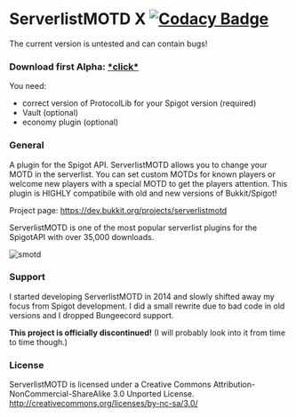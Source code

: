 # ServerlistMOTD X [![Codacy Badge](https://api.codacy.com/project/badge/Grade/e08cf8573e2142d0b127e16e2b5c3d08)](https://www.codacy.com/app/strumswell/ServerlistMOTD-X?utm_source=github.com&amp;utm_medium=referral&amp;utm_content=strumswell/ServerlistMOTD-X&amp;utm_campaign=Badge_Grade)

The current version is untested and can contain bugs!
### Download first Alpha: [\*click*](https://github.com/strumswell/ServerlistMOTD-X/releases/download/alpha1/ServerlistMOTD.jar)
You need:
- correct version of ProtocolLib for your Spigot version (required)
- Vault (optional)
- economy plugin (optional)

### General 

A plugin for the Spigot API. ServerlistMOTD allows you to change your MOTD in the serverlist. You can set custom MOTDs for known players or welcome new players with a special MOTD to get the players attention. This plugin is HIGHLY compatibile with old and new versions of Bukkit/Spigot!

Project page: https://dev.bukkit.org/projects/serverlistmotd

ServerlistMOTD is one of the most popular serverlist plugins for the SpigotAPI with over 35,000 downloads.

![smotd](https://i.imgur.com/z3uzpYZ.png)

### Support

I started developing ServerlistMOTD in 2014 and slowly shifted away my focus from Spigot development. I did a small rewrite due to bad code in old versions and I dropped Bungeecord support. 

**This project is officially discontinued!** (I will probably look into it from time to time though.)

### License 

ServerlistMOTD is licensed under a Creative Commons Attribution-NonCommercial-ShareAlike 3.0 Unported License.
http://creativecommons.org/licenses/by-nc-sa/3.0/
